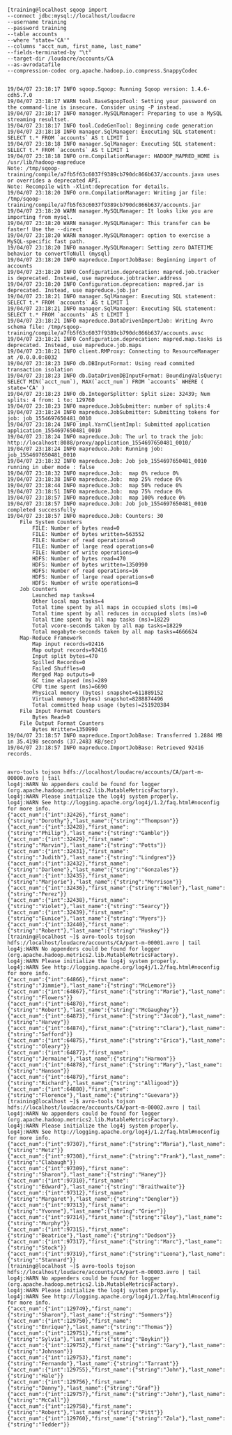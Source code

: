
<pre><code>
[training@localhost sqoop import
--connect jdbc:mysql://localhost/loudacre
--username training
--password training
--table accounts
--where "state='CA'"
--columns "acct_num, first_name, last_name"
--fields-terminated-by "\t"
--target-dir /loudacre/accounts/CA
--as-avrodatafile
--compression-codec org.apache.hadoop.io.compress.SnappyCodec


19/04/07 23:18:17 INFO sqoop.Sqoop: Running Sqoop version: 1.4.6-cdh5.7.0
19/04/07 23:18:17 WARN tool.BaseSqoopTool: Setting your password on the command-line is insecure. Consider using -P instead.
19/04/07 23:18:17 INFO manager.MySQLManager: Preparing to use a MySQL streaming resultset.
19/04/07 23:18:17 INFO tool.CodeGenTool: Beginning code generation
19/04/07 23:18:18 INFO manager.SqlManager: Executing SQL statement: SELECT t.* FROM `accounts` AS t LIMIT 1
19/04/07 23:18:18 INFO manager.SqlManager: Executing SQL statement: SELECT t.* FROM `accounts` AS t LIMIT 1
19/04/07 23:18:18 INFO orm.CompilationManager: HADOOP_MAPRED_HOME is /usr/lib/hadoop-mapreduce
Note: /tmp/sqoop-training/compile/a7fb5f63c6037f9389cb790dc866b637/accounts.java uses or overrides a deprecated API.
Note: Recompile with -Xlint:deprecation for details.
19/04/07 23:18:20 INFO orm.CompilationManager: Writing jar file: /tmp/sqoop-training/compile/a7fb5f63c6037f9389cb790dc866b637/accounts.jar
19/04/07 23:18:20 WARN manager.MySQLManager: It looks like you are importing from mysql.
19/04/07 23:18:20 WARN manager.MySQLManager: This transfer can be faster! Use the --direct
19/04/07 23:18:20 WARN manager.MySQLManager: option to exercise a MySQL-specific fast path.
19/04/07 23:18:20 INFO manager.MySQLManager: Setting zero DATETIME behavior to convertToNull (mysql)
19/04/07 23:18:20 INFO mapreduce.ImportJobBase: Beginning import of accounts
19/04/07 23:18:20 INFO Configuration.deprecation: mapred.job.tracker is deprecated. Instead, use mapreduce.jobtracker.address
19/04/07 23:18:20 INFO Configuration.deprecation: mapred.jar is deprecated. Instead, use mapreduce.job.jar
19/04/07 23:18:21 INFO manager.SqlManager: Executing SQL statement: SELECT t.* FROM `accounts` AS t LIMIT 1
19/04/07 23:18:21 INFO manager.SqlManager: Executing SQL statement: SELECT t.* FROM `accounts` AS t LIMIT 1
19/04/07 23:18:21 INFO mapreduce.DataDrivenImportJob: Writing Avro schema file: /tmp/sqoop-training/compile/a7fb5f63c6037f9389cb790dc866b637/accounts.avsc
19/04/07 23:18:21 INFO Configuration.deprecation: mapred.map.tasks is deprecated. Instead, use mapreduce.job.maps
19/04/07 23:18:21 INFO client.RMProxy: Connecting to ResourceManager at /0.0.0.0:8032
19/04/07 23:18:23 INFO db.DBInputFormat: Using read commited transaction isolation
19/04/07 23:18:23 INFO db.DataDrivenDBInputFormat: BoundingValsQuery: SELECT MIN(`acct_num`), MAX(`acct_num`) FROM `accounts` WHERE ( state='CA' )
19/04/07 23:18:23 INFO db.IntegerSplitter: Split size: 32439; Num splits: 4 from: 1 to: 129760
19/04/07 23:18:23 INFO mapreduce.JobSubmitter: number of splits:4
19/04/07 23:18:24 INFO mapreduce.JobSubmitter: Submitting tokens for job: job_1554697650481_0010
19/04/07 23:18:24 INFO impl.YarnClientImpl: Submitted application application_1554697650481_0010
19/04/07 23:18:24 INFO mapreduce.Job: The url to track the job: http://localhost:8088/proxy/application_1554697650481_0010/
19/04/07 23:18:24 INFO mapreduce.Job: Running job: job_1554697650481_0010
19/04/07 23:18:32 INFO mapreduce.Job: Job job_1554697650481_0010 running in uber mode : false
19/04/07 23:18:32 INFO mapreduce.Job:  map 0% reduce 0%
19/04/07 23:18:38 INFO mapreduce.Job:  map 25% reduce 0%
19/04/07 23:18:44 INFO mapreduce.Job:  map 50% reduce 0%
19/04/07 23:18:51 INFO mapreduce.Job:  map 75% reduce 0%
19/04/07 23:18:57 INFO mapreduce.Job:  map 100% reduce 0%
19/04/07 23:18:57 INFO mapreduce.Job: Job job_1554697650481_0010 completed successfully
19/04/07 23:18:57 INFO mapreduce.Job: Counters: 30
	File System Counters
		FILE: Number of bytes read=0
		FILE: Number of bytes written=563552
		FILE: Number of read operations=0
		FILE: Number of large read operations=0
		FILE: Number of write operations=0
		HDFS: Number of bytes read=470
		HDFS: Number of bytes written=1350990
		HDFS: Number of read operations=16
		HDFS: Number of large read operations=0
		HDFS: Number of write operations=8
	Job Counters
		Launched map tasks=4
		Other local map tasks=4
		Total time spent by all maps in occupied slots (ms)=0
		Total time spent by all reduces in occupied slots (ms)=0
		Total time spent by all map tasks (ms)=18229
		Total vcore-seconds taken by all map tasks=18229
		Total megabyte-seconds taken by all map tasks=4666624
	Map-Reduce Framework
		Map input records=92416
		Map output records=92416
		Input split bytes=470
		Spilled Records=0
		Failed Shuffles=0
		Merged Map outputs=0
		GC time elapsed (ms)=289
		CPU time spent (ms)=6690
		Physical memory (bytes) snapshot=611889152
		Virtual memory (bytes) snapshot=8288874496
		Total committed heap usage (bytes)=251920384
	File Input Format Counters
		Bytes Read=0
	File Output Format Counters
		Bytes Written=1350990
19/04/07 23:18:57 INFO mapreduce.ImportJobBase: Transferred 1.2884 MB in 35.4198 seconds (37.2483 KB/sec)
19/04/07 23:18:57 INFO mapreduce.ImportJobBase: Retrieved 92416 records.


avro-tools tojson hdfs://localhost/loudacre/accounts/CA/part-m-00000.avro | tail
log4j:WARN No appenders could be found for logger (org.apache.hadoop.metrics2.lib.MutableMetricsFactory).
log4j:WARN Please initialize the log4j system properly.
log4j:WARN See http://logging.apache.org/log4j/1.2/faq.html#noconfig for more info.
{"acct_num":{"int":32426},"first_name":{"string":"Dorothy"},"last_name":{"string":"Thompson"}}
{"acct_num":{"int":32428},"first_name":{"string":"Philip"},"last_name":{"string":"Gamble"}}
{"acct_num":{"int":32429},"first_name":{"string":"Marvin"},"last_name":{"string":"Potts"}}
{"acct_num":{"int":32431},"first_name":{"string":"Judith"},"last_name":{"string":"Lindgren"}}
{"acct_num":{"int":32432},"first_name":{"string":"Darlene"},"last_name":{"string":"Gonzales"}}
{"acct_num":{"int":32435},"first_name":{"string":"Marjorie"},"last_name":{"string":"Morrison"}}
{"acct_num":{"int":32436},"first_name":{"string":"Helen"},"last_name":{"string":"Perez"}}
{"acct_num":{"int":32438},"first_name":{"string":"Violet"},"last_name":{"string":"Searcy"}}
{"acct_num":{"int":32439},"first_name":{"string":"Eunice"},"last_name":{"string":"Myers"}}
{"acct_num":{"int":32440},"first_name":{"string":"Robert"},"last_name":{"string":"Huskey"}}
[training@localhost ~]$ avro-tools tojson hdfs://localhost/loudacre/accounts/CA/part-m-00001.avro | tail
log4j:WARN No appenders could be found for logger (org.apache.hadoop.metrics2.lib.MutableMetricsFactory).
log4j:WARN Please initialize the log4j system properly.
log4j:WARN See http://logging.apache.org/log4j/1.2/faq.html#noconfig for more info.
{"acct_num":{"int":64866},"first_name":{"string":"Jimmie"},"last_name":{"string":"McLemore"}}
{"acct_num":{"int":64867},"first_name":{"string":"Marie"},"last_name":{"string":"Flowers"}}
{"acct_num":{"int":64870},"first_name":{"string":"Robert"},"last_name":{"string":"McGaughey"}}
{"acct_num":{"int":64873},"first_name":{"string":"Jacob"},"last_name":{"string":"Harvey"}}
{"acct_num":{"int":64874},"first_name":{"string":"Clara"},"last_name":{"string":"Safford"}}
{"acct_num":{"int":64875},"first_name":{"string":"Erica"},"last_name":{"string":"Oleary"}}
{"acct_num":{"int":64877},"first_name":{"string":"Jermaine"},"last_name":{"string":"Harmon"}}
{"acct_num":{"int":64878},"first_name":{"string":"Mary"},"last_name":{"string":"Hanson"}}
{"acct_num":{"int":64879},"first_name":{"string":"Richard"},"last_name":{"string":"Alligood"}}
{"acct_num":{"int":64880},"first_name":{"string":"Florence"},"last_name":{"string":"Guevara"}}
[training@localhost ~]$ avro-tools tojson hdfs://localhost/loudacre/accounts/CA/part-m-00002.avro | tail
log4j:WARN No appenders could be found for logger (org.apache.hadoop.metrics2.lib.MutableMetricsFactory).
log4j:WARN Please initialize the log4j system properly.
log4j:WARN See http://logging.apache.org/log4j/1.2/faq.html#noconfig for more info.
{"acct_num":{"int":97307},"first_name":{"string":"Maria"},"last_name":{"string":"Metz"}}
{"acct_num":{"int":97308},"first_name":{"string":"Frank"},"last_name":{"string":"Clabaugh"}}
{"acct_num":{"int":97309},"first_name":{"string":"Sharon"},"last_name":{"string":"Haney"}}
{"acct_num":{"int":97310},"first_name":{"string":"Edward"},"last_name":{"string":"Braithwaite"}}
{"acct_num":{"int":97312},"first_name":{"string":"Margaret"},"last_name":{"string":"Dengler"}}
{"acct_num":{"int":97313},"first_name":{"string":"Yvonne"},"last_name":{"string":"Grier"}}
{"acct_num":{"int":97314},"first_name":{"string":"Eloy"},"last_name":{"string":"Murphy"}}
{"acct_num":{"int":97315},"first_name":{"string":"Beatrice"},"last_name":{"string":"Dodson"}}
{"acct_num":{"int":97317},"first_name":{"string":"Marc"},"last_name":{"string":"Stock"}}
{"acct_num":{"int":97319},"first_name":{"string":"Leona"},"last_name":{"string":"Stannard"}}
[training@localhost ~]$ avro-tools tojson hdfs://localhost/loudacre/accounts/CA/part-m-00003.avro | tail
log4j:WARN No appenders could be found for logger (org.apache.hadoop.metrics2.lib.MutableMetricsFactory).
log4j:WARN Please initialize the log4j system properly.
log4j:WARN See http://logging.apache.org/log4j/1.2/faq.html#noconfig for more info.
{"acct_num":{"int":129749},"first_name":{"string":"Sharon"},"last_name":{"string":"Sommers"}}
{"acct_num":{"int":129750},"first_name":{"string":"Enrique"},"last_name":{"string":"Thomas"}}
{"acct_num":{"int":129751},"first_name":{"string":"Sylvia"},"last_name":{"string":"Boykin"}}
{"acct_num":{"int":129752},"first_name":{"string":"Gary"},"last_name":{"string":"Johnson"}}
{"acct_num":{"int":129753},"first_name":{"string":"Fernando"},"last_name":{"string":"Tarrant"}}
{"acct_num":{"int":129755},"first_name":{"string":"John"},"last_name":{"string":"Hale"}}
{"acct_num":{"int":129756},"first_name":{"string":"Danny"},"last_name":{"string":"Graf"}}
{"acct_num":{"int":129757},"first_name":{"string":"John"},"last_name":{"string":"McCall"}}
{"acct_num":{"int":129758},"first_name":{"string":"Robert"},"last_name":{"string":"Pitt"}}
{"acct_num":{"int":129760},"first_name":{"string":"Zola"},"last_name":{"string":"Tedder"}}


</pre></code>
